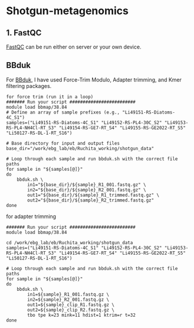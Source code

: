 # Shotgun-metagenomics
## 1. FastQC
[FastQC](https://github.com/s-andrews/FastQC) can be run either on server or your own device. 

## BBduk
For [BBduk](https://jgi.doe.gov/data-and-tools/software-tools/bbtools/bb-tools-user-guide/bbduk-guide/), I have used Force-Trim Modulo, Adapter trimming, and Kmer filtering packages.

```
for force trim (run it in a loop)
####### Run your script #########################
module load bbmap/38.84 
# Define an array of sample prefixes (e.g., "Li49151-RS-Diatoms-4C_S1")
samples=("Li49151-RS-Diatoms-4C_S1" "Li49152-RS-PL4-30C_S2" "Li49153-RS-PL4-NH4Cl-RT_S3" "Li49154-RS-GE7-RT_S4" "Li49155-RS-GE2022-RT_S5" "Li50127-RS-DL-1-RT_S16")

# Base directory for input and output files
base_dir="/work/ebg_lab/eb/Ruchita_working/shotgun_data"

# Loop through each sample and run bbduk.sh with the correct file paths
for sample in "${samples[@]}"
do
    bbduk.sh \
        in1="${base_dir}/${sample}_R1_001.fastq.gz" \
        in2="${base_dir}/${sample}_R2_001.fastq.gz" \
        out1="${base_dir}/${sample}_R1_trimmed.fastq.gz" \
        out2="${base_dir}/${sample}_R2_trimmed.fastq.gz"
done
```
for  adapter trimming
```
####### Run your script #########################
module load bbmap/38.84

cd /work/ebg_lab/eb/Ruchita_working/shotgun_data
samples=("Li49151-RS-Diatoms-4C_S1" "Li49152-RS-PL4-30C_S2" "Li49153-RS-PL4-NH4Cl-RT_S3" "Li49154-RS-GE7-RT_S4" "Li49155-RS-GE2022-RT_S5" "Li50127-RS-DL-1-RT_S16")

# Loop through each sample and run bbduk.sh with the correct file paths
for sample in "${samples[@]}"
do
    bbduk.sh \
        in1=${sample}_R1_001.fastq.gz \
        in2=${sample}_R2_001.fastq.gz \
        out1=${sample}_clip_R1.fastq.gz \
        out2=${sample}_clip_R2.fastq.gz \
        tbo tpe k=23 mink=11 hdist=1 ktrim=r t=32
done
```
